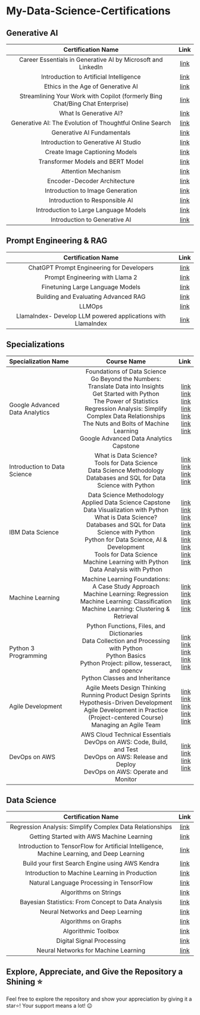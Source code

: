 # My-Data-Science-Certifications
## Generative AI
| Certification Name  |Link   |
| :------------: | :------------: |
|Career Essentials in Generative AI by Microsoft and LinkedIn   | [link ](https://www.linkedin.com/learning/certificates/c5f55de4b8f5eeaa8fab9c952631d704ec8731901b2a0f526d62905f6c1e9011 "link ") |
|Introduction to Artificial Intelligence   | [link ](https://www.linkedin.com/learning/certificates/df8ad4c40ffd7f505e83bd9e23431d4f5cdd27401a09a36216064d56b9b3e8af "link ") |
|Ethics in the Age of Generative AI   | [link ](https://www.linkedin.com/learning/certificates/6e5969c6b881fe16ba03007b0eaeb96f831e91d60a164378b4562a5b1836d470 "link ") |
|Streamlining Your Work with Copilot (formerly Bing Chat/Bing Chat Enterprise)   | [link ](https://www.linkedin.com/learning/certificates/06c12801b34092a5b743d9164ad0b4c9e526552c06718fdc37ed76b61a0225f5 "link ") |
|What Is Generative AI?   | [link ](https://www.linkedin.com/learning/certificates/cbc2a71e284a38893b68d7b43e7b19b934e1088805e18253e0c1ecb3240f8c9a "link ") |
|Generative AI: The Evolution of Thoughtful Online Search   | [link ](https://www.linkedin.com/learning/certificates/4dfc1dbe631aebcb1e6b14d878f72c8d2621a7f49eae0890da308815873266a4 "link ") |
|Generative AI Fundamentals   | [link ](https://www.cloudskillsboost.google/public_profiles/9292217d-76c0-4434-9bb7-51cecd014388 "link ") |
|Introduction to Generative AI Studio   | [link ](https://www.cloudskillsboost.google/public_profiles/9292217d-76c0-4434-9bb7-51cecd014388 "link ") |
|Create Image Captioning Models  | [link ](https://www.cloudskillsboost.google/public_profiles/9292217d-76c0-4434-9bb7-51cecd014388 "link ") |
|Transformer Models and BERT Model  | [link ](https://www.cloudskillsboost.google/public_profiles/9292217d-76c0-4434-9bb7-51cecd014388 "link ") |
|Attention Mechanism  | [link ](https://www.cloudskillsboost.google/public_profiles/9292217d-76c0-4434-9bb7-51cecd014388 "link ") |
|Encoder-Decoder Architecture  | [link ](https://www.cloudskillsboost.google/public_profiles/9292217d-76c0-4434-9bb7-51cecd014388 "link ") |
|Introduction to Image Generation  | [link ](https://www.cloudskillsboost.google/public_profiles/9292217d-76c0-4434-9bb7-51cecd014388 "link ") |
|Introduction to Responsible AI | [link ](https://www.cloudskillsboost.google/public_profiles/9292217d-76c0-4434-9bb7-51cecd014388 "link ") |
|Introduction to Large Language Models  | [link ](https://www.cloudskillsboost.google/public_profiles/9292217d-76c0-4434-9bb7-51cecd014388 "link ") |
|Introduction to Generative AI  | [link ](https://www.cloudskillsboost.google/public_profiles/9292217d-76c0-4434-9bb7-51cecd014388 "link ") |

## Prompt Engineering & RAG
| Certification Name  |Link   |
| :------------: | :------------: |
|ChatGPT Prompt Engineering for Developers   | [link ](https://learn.deeplearning.ai/accomplishments/95d56940-81c7-404c-80a9-fa98d36dae46?usp=sharing "link ") |
|Prompt Engineering with Llama 2   | [link ](https://learn.deeplearning.ai/accomplishments/e6e846f8-3240-439a-a56b-33c5f3e18e6a?usp=sharing "link ") |
|Finetuning Large Language Models   | [link ](https://learn.deeplearning.ai/accomplishments/ac96ad54-695e-4bf5-b9fc-deb6ed9e2d04?usp=sharing "link ") |
|Building and Evaluating Advanced RAG  | [link ](https://learn.deeplearning.ai/accomplishments/ac96ad54-695e-4bf5-b9fc-deb6ed9e2d04?usp=sharing "link ") |
|LLMOps  | [link ](https://learn.deeplearning.ai/accomplishments/fb9d2a4f-a82d-4575-ba91-b0dae7caa4bb?usp=sharing "link ") |
|LlamaIndex- Develop LLM powered applications with LlamaIndex  | [link ](https://www.udemy.com/share/109KHG3@TWnqcBjvDo5dXmQjtspkOEERLGpiIysy1JG2YdQ1jk3pdq7aIXmnRqc0dDmOsz8d/ "link ") |

## Specializations
| Specialization Name | Course Name | Link |
| :---         |     :---:      |          ---: |
| Google Advanced Data Analytics   | Foundations of Data Science <br> Go Beyond the Numbers: Translate Data into Insights <br> Get Started with Python <br> The Power of Statistics <br> Regression Analysis: Simplify Complex Data Relationships <br> The Nuts and Bolts of Machine Learning <br> Google Advanced Data Analytics Capstone | [link ](https://coursera.org/share/4a41916e4268346082529f00dae5e601 "link ")  <br> [link ](https://coursera.org/share/17a4e8cda6e1b655404d477ca0701213 "link ") <br> [link ](https://coursera.org/share/716aee7773c8aec1df7fe0285a533280 "link ") <br> [link ](https://coursera.org/share/a29eeaff13722eeb3d10ef2c2714b6ce "link ") <br> [link ](https://coursera.org/share/f30de3cc5271e44d35da456299907f40 "link ") <br> [link ](https://coursera.org/share/69fa1386c5ff3383ab6cc36446436e3d "link ") <br> [link ](https://coursera.org/share/5e515b7c174f4893c968ca728225be7e "link ")|
| Introduction to Data Science     | What is Data Science? <br> Tools for Data Science <br> Data Science Methodology  <br> Databases and SQL for Data Science with Python   | [link ](https://coursera.org/share/4f81401b548909c1ba1c07a18bc4f556 "link ") <br> [link ](https://coursera.org/share/409f95f6ea9b7b90166fa88a4ad19130 "link ") <br> [link ](https://coursera.org/share/2061ace0af17d485a8ccbe605a509db6 "link ") <br> [link ](https://coursera.org/share/97c8e7c197a5495de5f75d996f90ef84 "link ")     |
| IBM Data Science     | Data Science Methodology <br> Applied Data Science Capstone <br> Data Visualization with Python <br> What is Data Science? <br> Databases and SQL for Data Science with Python <br> Python for Data Science, AI & Development <br> Tools for Data Science <br> Machine Learning with Python <br> Data Analysis with Python| [link ](https://coursera.org/share/2061ace0af17d485a8ccbe605a509db6 "link ") <br> [link ](https://coursera.org/share/0d05ad34d52f46cd9199a26376d2bef0 "link ") <br> [link ](https://coursera.org/share/bea2cfc47a6ed9f2abdd682d04b99bd6 "link ") <br> [link ](https://coursera.org/share/4f81401b548909c1ba1c07a18bc4f556 "link ") <br> [link ](https://coursera.org/share/97c8e7c197a5495de5f75d996f90ef84 "link ") <br> [link ](https://coursera.org/share/972e82d97b2f21d8caf333027ec9bb77 "link ") <br> [link ](https://coursera.org/share/409f95f6ea9b7b90166fa88a4ad19130 "link ") <br> [link ](https://coursera.org/share/bfefcba4145e05f29b44d53f077d75a4 "link ") <br> [link ](https://coursera.org/share/4519f911c68c07412f8838d5ce910fe4 "link ")    |
| Machine Learning     | Machine Learning Foundations: A Case Study Approach <br> Machine Learning: Regression <br> Machine Learning: Classification <br> Machine Learning: Clustering & Retrieval     | [link ](https://coursera.org/share/16fc3874bf22ae10a6ef1951ecc1bb61 "link ") <br> [link ](https://coursera.org/share/fb604b04a09ee85ddeab223d732f3a42 "link ") <br> [link ](https://coursera.org/share/fcab95d67190a952e407e8e487aa4516 "link ") <br> [link ](https://coursera.org/share/f4d52630858fb1db1e5911e3edfd7353 "link ")      |
| Python 3 Programming     | Python Functions, Files, and Dictionaries <br> Data Collection and Processing with Python <br> Python Basics <br> Python Project: pillow, tesseract, and opencv <br> Python Classes and Inheritance   | [link ](https://coursera.org/share/4b0bc1835cc62e87eab1c6ffbeacb9bd "link ") <br> [link ](https://coursera.org/share/793cba877ec92cd669ad3aeb88e91c34 "link ") <br> [link ](https://coursera.org/share/b73d59596e593081492fe54279b790b0 "link ") <br> [link ](https://coursera.org/share/1a7d2b5580b6337e7d77e92c4d902e0d "link ") <br> [link ](https://coursera.org/share/273c89f70e8254889a9d3a1d9c4c7b4e "link ")      |
| Agile Development     | Agile Meets Design Thinking <br> Running Product Design Sprints <br> Hypothesis-Driven Development <br> Agile Development in Practice (Project-centered Course) <br> Managing an Agile Team     | [link ](https://coursera.org/share/8b088da236d6a57aa1909e5a96f2bcf4 "link ") <br> [link ](https://coursera.org/share/6bae9b121a908a082e579593c42f67f0 "link ") <br> [link ](https://coursera.org/share/9ad9c26766049681cc615ee0fce37280 "link ") <br> [link ](https://coursera.org/share/c316eb8b00a7cd8eff21a6c69661d80d "link ") <br> [link ](https://coursera.org/share/22ee74ab12d6aed783598c4266d02388 "link ")    |
| DevOps on AWS     | AWS Cloud Technical Essentials <br> DevOps on AWS: Code, Build, and Test <br> DevOps on AWS: Release and Deploy <br> DevOps on AWS: Operate and Monitor     | [link ](https://coursera.org/share/0524be9fa1778049ad872217e521e6ce "link ")  <br> [link ](https://coursera.org/share/d70f14b1e33e4bca080e886bcb940b14 "link ")  <br> [link ](https://coursera.org/share/a91b1d23fae5f8b56d804d34f023f7f0 "link ") <br> [link ](https://coursera.org/share/6328b293d97301e556b41296aaa2ff28 "link ")   |

## Data Science
| Certification Name  |Link   |
| :------------: | :------------: |
|Regression Analysis: Simplify Complex Data Relationships   | [link ](https://coursera.org/share/7e11fef46165edaa62470c4044659c78 "link ") |
|Getting Started with AWS Machine Learning   | [link ](https://coursera.org/share/6515983a0141a31cd740597e18d8ff06 "link ") |
|Introduction to TensorFlow for Artificial Intelligence, Machine Learning, and Deep Learning   | [link ](https://coursera.org/share/0e1c31a5b1b50ca2b822de78c0e7446a "link ") |
|Build your first Search Engine using AWS Kendra   | [link ](https://coursera.org/share/b87df5626750c61a1f3e008b9e56c3e3 "link ") |
|Introduction to Machine Learning in Production   | [link ](https://coursera.org/share/02bebeea63cbed1ad245a6440fdefe20 "link ") |
|Natural Language Processing in TensorFlow   | [link ](https://coursera.org/share/221cf51c36caec274d497ff1ae1f321c "link ") |
|Algorithms on Strings   | [link ](https://coursera.org/share/3c395ce5a85ec180a709f2dc8ea255c9 "link ") |
|Bayesian Statistics: From Concept to Data Analysis   | [link ](https://coursera.org/share/055ca8c4d657cb5c59e27b024de15c5b "link ") |
|Neural Networks and Deep Learning   | [link ](https://coursera.org/share/98ef9776279743cb094e63db62dffa97 "link ") |
|Algorithms on Graphs   | [link ](https://coursera.org/share/e50213bf94f68c98aa001f4fa38912d5 "link ") |
|Algorithmic Toolbox   | [link ](https://coursera.org/share/057a02efd582d42e1c50d47ccaa32a5b "link ") |
|Digital Signal Processing   | [link ](https://coursera.org/share/ba30af4beb1c1bcde250b4d991602dfe "link ") |
|Neural Networks for Machine Learning   | [link ](https://coursera.org/share/4eb7c9957a7f63368ae52edff2a56d52 "link ") |


## Explore, Appreciate, and Give the Repository a Shining ⭐
Feel free to explore the repository and show your appreciation by giving it a star⭐! Your support means a lot! 😉
